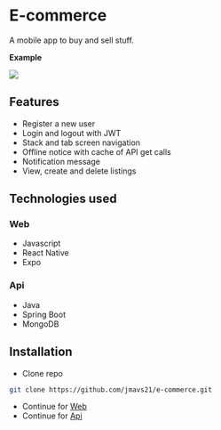 # E-commerce

A mobile app to buy and sell stuff.

**Example**

![](example.gif)

## Features

- Register a new user
- Login and logout with JWT
- Stack and tab screen navigation
- Offline notice with cache of API get calls
- Notification message
- View, create and delete listings

## Technologies used

### Web

- Javascript
- React Native
- Expo

### Api

- Java
- Spring Boot
- MongoDB

## Installation

- Clone repo

```sh
git clone https://github.com/jmavs21/e-commerce.git
```

- Continue for [Web](https://github.com/jmavs21/e-commerce/tree/master/web)
- Continue for [Api](https://github.com/jmavs21/e-commerce/tree/master/api)

